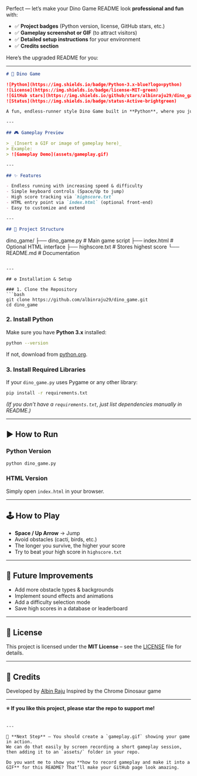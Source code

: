 Perfect — let’s make your Dino Game README look **professional and fun** with:

* ✅ **Project badges** (Python version, license, GitHub stars, etc.)
* ✅ **Gameplay screenshot or GIF** (to attract visitors)
* ✅ **Detailed setup instructions** for your environment
* ✅ **Credits section**

Here’s the upgraded README for you:

---

```markdown
# 🦖 Dino Game

![Python](https://img.shields.io/badge/Python-3.x-blue?logo=python)
![License](https://img.shields.io/badge/license-MIT-green)
![GitHub stars](https://img.shields.io/github/stars/albinraju29/dino_game?style=social)
![Status](https://img.shields.io/badge/status-Active-brightgreen)

A fun, endless-runner style Dino Game built in **Python**, where you jump over obstacles to score points. Inspired by the classic Chrome offline dinosaur game!

---

## 🎮 Gameplay Preview

> _(Insert a GIF or image of gameplay here)_  
> Example:  
> ![Gameplay Demo](assets/gameplay.gif)

---

## ✨ Features

- Endless running with increasing speed & difficulty  
- Simple keyboard controls (Space/Up to jump)  
- High score tracking via `highscore.txt`  
- HTML entry point via `index.html` (optional front-end)  
- Easy to customize and extend  

---

## 📂 Project Structure

```

dino\_game/
├── dino\_game.py         # Main game script
├── index.html           # Optional HTML interface
├── highscore.txt        # Stores highest score
└── README.md            # Documentation

````

---

## ⚙️ Installation & Setup

### 1. Clone the Repository
```bash
git clone https://github.com/albinraju29/dino_game.git
cd dino_game
````

### 2. Install Python

Make sure you have **Python 3.x** installed:

```bash
python --version
```

If not, download from [python.org](https://www.python.org/downloads/).

### 3. Install Required Libraries

If your `dino_game.py` uses Pygame or any other library:

```bash
pip install -r requirements.txt
```

*(If you don’t have a `requirements.txt`, just list dependencies manually in README.)*

---

## ▶️ How to Run

### **Python Version**

```bash
python dino_game.py
```

### **HTML Version**

Simply open `index.html` in your browser.

---

## 🕹 How to Play

* **Space / Up Arrow** → Jump
* Avoid obstacles (cacti, birds, etc.)
* The longer you survive, the higher your score
* Try to beat your high score in `highscore.txt`

---

## 🚀 Future Improvements

* Add more obstacle types & backgrounds
* Implement sound effects and animations
* Add a difficulty selection mode
* Save high scores in a database or leaderboard

---

## 📜 License

This project is licensed under the **MIT License** – see the [LICENSE](LICENSE) file for details.

---

## 🙌 Credits

Developed by [Albin Raju](https://github.com/albinraju29)
Inspired by the Chrome Dinosaur game

---

**⭐ If you like this project, please star the repo to support me!**

```

---

📌 **Next Step** — You should create a `gameplay.gif` showing your game in action.  
We can do that easily by screen recording a short gameplay session, then adding it to an `assets/` folder in your repo.  

Do you want me to show you **how to record gameplay and make it into a GIF** for this README? That’ll make your GitHub page look amazing.
```
